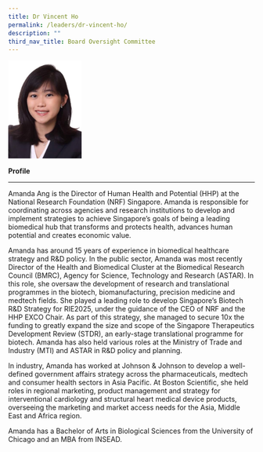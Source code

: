 ```yaml
---
title: Dr Vincent Ho
permalink: /leaders/dr-vincent-ho/
description: ""
third_nav_title: Board Oversight Committee
---
```

<img style="width:150px" src="/images/Leaders/amanda ang.png">

**Profile**&nbsp;

* * *
Amanda Ang is the Director of Human Health and Potential (HHP) at the National Research Foundation (NRF) Singapore. Amanda is responsible for coordinating across agencies and research institutions to develop and implement strategies to achieve Singapore’s goals of being a leading biomedical hub that transforms and protects health, advances human potential and creates economic value.  

Amanda has around 15 years of experience in biomedical healthcare strategy and R&amp;D policy. In the public sector, Amanda was most recently Director of the Health and Biomedical Cluster at the Biomedical Research Council (BMRC), Agency for Science, Technology and Research (ASTAR). In this role, she oversaw the development of research and translational programmes in the biotech, biomanufacturing, precision medicine and medtech fields. She played a leading role to develop Singapore’s Biotech R&amp;D Strategy for RIE2025, under the guidance of the CEO of NRF and the HHP EXCO Chair. As part of this strategy, she managed to secure 10x the funding to greatly expand the size and scope of the Singapore Therapeutics Development Review (STDR), an early-stage translational programme for biotech. Amanda has also held various roles at the Ministry of Trade and Industry (MTI) and ASTAR in R&amp;D policy and planning. 

In industry, Amanda has worked at Johnson &amp; Johnson to develop a well-defined government affairs strategy across the pharmaceuticals, medtech and consumer health sectors in Asia Pacific. At Boston Scientific, she held roles in regional marketing, product management and strategy for interventional cardiology and structural heart medical device products, overseeing the marketing and market access needs for the Asia, Middle East and Africa region.  

Amanda has a Bachelor of Arts in Biological Sciences from the University of Chicago and an MBA from INSEAD.